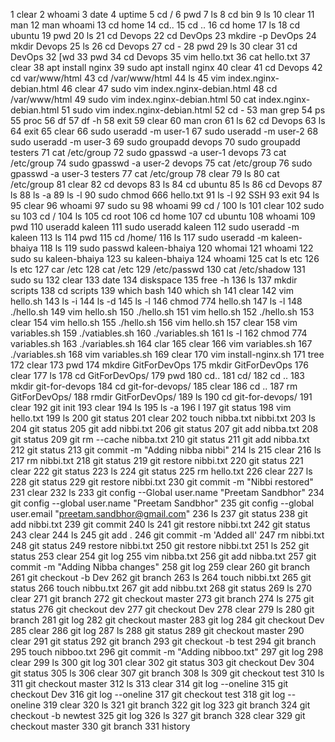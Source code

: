    1  clear
    2  whoami
    3  date
    4  uptime
    5  cd /
    6  pwd
    7  ls
    8  cd bin
    9  ls
   10  clear
   11  man
   12  man whoami
   13  cd home
   14  cd..
   15  cd ..
   16  cd home
   17  ls
   18  cd ubuntu
   19  pwd
   20  ls
   21  cd Devops
   22  cd DevOps
   23  mkdire -p DevOps
   24  mkdir Devops
   25  ls
   26  cd Devops
   27  cd -
   28  pwd
   29  ls
   30  clear
   31  cd DevOps
   32  [wd
   33  pwd
   34  cd Devops
   35  vim hello.txt
   36  cat hello.txt
   37  clear
   38  apt install nginx
   39  sudo apt install nginx
   40  clear
   41  cd Devops
   42  cd var/www/html
   43  cd /var/www/html
   44  ls
   45  vim index.nginx-debian.html
   46  clear
   47  sudo vim index.nginx-debian.html
   48  cd /var/www/html
   49  sudo vim index.nginx-debian.html
   50  cat index.nginx-debian.html
   51  sudo vim index.nginx-debian.html
   52  cd -
   53  man grep
   54  ps
   55  proc
   56  df
   57  df -h
   58  exit
   59  clear
   60  man cron
   61  ls
   62  cd Devops
   63  ls
   64  exit
   65  clear
   66  sudo useradd -m user-1
   67  sudo useradd -m user-2
   68  sudo useradd -m user-3
   69  sudo groupadd devops
   70  sudo groupadd testers
   71  cat /etc/group
   72  sudo gpasswd -a user-1 devops
   73  cat /etc/group
   74  sudo gpasswd -a user-2 devops
   75  cat /etc/group
   76  sudo gpasswd -a user-3 testers
   77  cat /etc/group
   78  clear
   79  ls
   80  cat /etc/group
   81  clear
   82  cd devops
   83  ls
   84  cd ubuntu
   85  ls
   86  cd Devops
   87  ls
   88  ls -a
   89  ls -l
   90  sudo chmod 666 hello.txt
   91  ls -l
   92  SSH
   93  exit
   94  ls
   95  clear
   96  whoami
   97  sudo su
   98  whoami
   99  cd /
  100  ls
  101  clear
  102  sudo su
  103  cd /
  104  ls
  105  cd root
  106  cd home
  107  cd ubuntu
  108  whoami
  109  pwd
  110  useradd kaleen
  111  sudo useradd kaleen
  112  sudo useradd -m kaleen
  113  ls
  114  pwd
  115  cd /home/
  116  ls
  117  sudo useradd -m kaleen-bhaiya
  118  ls
  119  sudo passwd kaleen-bhaiya
  120  whomai
  121  whoami
  122  sudo su kaleen-bhaiya
  123  su kaleen-bhaiya
  124  whoami
  125  cat ls etc
  126  ls etc
  127  car /etc
  128  cat /etc
  129  /etc/passwd
  130  cat /etc/shadow
  131  sudo su
  132  clear
  133  date
  134  diskspace
  135  free -h
  136  ls
  137  mkdir scripts
  138  cd scripts
  139  which bash
  140  which sh
  141  clear
  142  vim hello.sh
  143  ls -i
  144  ls -d
  145  ls -l
  146  chmod 774 hello.sh
  147  ls -l
  148  ./hello.sh
  149  vim hello.sh
  150  ./hello.sh
  151  vim hello.sh
  152  ./hello.sh
  153  clear
  154  vim hello.sh
  155  ./hello.sh
  156  vim hello.sh
  157  clear
  158  vim variables.sh
  159  ./vatiables.sh
  160  ./variables.sh
  161  ls -l
  162  chmod 774 variables.sh
  163  ./variables.sh
  164  clar
  165  clear
  166  vim variables.sh
  167  ./variables.sh
  168  vim variables.sh
  169  clear
  170  vim install-nginx.sh
  171  tree
  172  clear
  173  pwd
  174  mkdire GitForDevOps
  175  mkdir GitForDevOps
  176  clear
  177  ls
  178  cd GitForDevOps/
  179  pwd
  180  cd..
  181  cd/
  182  cd ..
  183  mkdir git-for-devops
  184  cd git-for-devops/
  185  clear
  186  cd ..
  187  rm GitForDevOps/
  188  rmdir GitForDevOps/
  189  ls
  190  cd git-for-devops/
  191  clear
  192  git init
  193  clear
  194  ls
  195  ls -a
  196  l
  197  git status
  198  vim hello.txt
  199  ls
  200  git status
  201  clear
  202  touch nibba.txt nibbi.txt
  203  ls
  204  git status
  205  git add nibbi.txt
  206  git status
  207  git add nibba.txt
  208  git status
  209  git rm --cache nibba.txt
  210  git status
  211  git add nibba.txt
  212  git status
  213  git commit -m "Adding nibba nibbi"
  214  ls
  215  clear
  216  ls
  217  rm nibbi.txt
  218  git status
  219  git restore nibbi.txt
  220  git status
  221  clear
  222  git status
  223  ls
  224  git status
  225  rm hello.txt
  226  clear
  227  ls
  228  git status
  229  git restore nibbi.txt
  230  git commit -m "Nibbi restored"
  231  clear
  232  ls
  233  git config --Global user.name "Preetam Sandbhor"
  234  git config --global user.name "Preetam Sandbhor"
  235  git config --global user.email "preetam.sandbhor@gmail.com"
  236  ls
  237  git status
  238  git add nibbi.txt
  239  git commit
  240  ls
  241  git restore nibbi.txt
  242  git status
  243  clear
  244  ls
  245  git add .
  246  git commit -m 'Added all'
  247  rm nibbi.txt
  248  git status
  249  restore nibbi.txt
  250  git restore nibbi.txt
  251  ls
  252  git status
  253  clear
  254  git log
  255  vim nibba.txt
  256  git add nibba.txt
  257  git commit -m "Adding Nibba changes"
  258  git log
  259  clear
  260  git branch
  261  git checkout -b Dev
  262  git branch
  263  ls
  264  touch nibbi.txt
  265  git status
  266  touch nibbu.txt
  267  git add nibbu.txt
  268  git status
  269  ls
  270  clear
  271  git branch
  272  git checkout master
  273  git branch
  274  ls
  275  git status
  276  git checkout dev
  277  git checkout Dev
  278  clear
  279  ls
  280  git branch
  281  git log
  282  git checkout master
  283  git log
  284  git checkout Dev
  285  clear
  286  git log
  287  ls
  288  git status
  289  git checkout master
  290  clear
  291  git status
  292  git branch
  293  git checkout -b test
  294  git branch
  295  touch nibboo.txt
  296  git commit -m "Adding nibboo.txt"
  297  git log
  298  clear
  299  ls
  300  git log
  301  clear
  302  git status
  303  git checkout Dev
  304  git status
  305  ls
  306  clear
  307  git branch
  308  ls
  309  git checkout test
  310  ls
  311  git checkout master
  312  ls
  313  clear
  314  git log --oneline
  315  git checkout Dev
  316  git log --oneline
  317  git checkout test
  318  git log --oneline
  319  clear
  320  ls
  321  git branch
  322  git log
  323  git branch
  324  git checkout -b newtest
  325  git log
  326  ls
  327  git branch
  328  clear
  329  git checkout master
  330  git branch
  331 history
